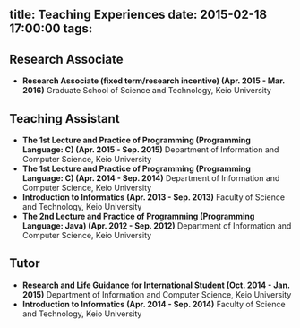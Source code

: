 title: Teaching Experiences
date: 2015-02-18 17:00:00
tags: 
---
## Research Associate
* __Research Associate (fixed term/research incentive) (Apr. 2015 - Mar. 2016)__
Graduate School of Science and Technology, Keio University

## Teaching Assistant
* __The 1st Lecture and Practice of Programming (Programming Language: C) (Apr. 2015 - Sep. 2015)__
Department of Information and Computer Science, Keio University
* __The 1st Lecture and Practice of Programming (Programming Language: C) (Apr. 2014 - Sep. 2014)__
Department of Information and Computer Science, Keio University
* __Introduction to Informatics (Apr. 2013 - Sep. 2013)__
Faculty of Science and Technology, Keio University
* __The 2nd Lecture and Practice of Programming (Programming Language: Java) (Apr. 2012 - Sep. 2012)__
Department of Information and Computer Science, Keio University

## Tutor
* __Research and Life Guidance for International Student (Oct. 2014 - Jan. 2015)__
Department of Information and Computer Science, Keio University
* __Introduction to Informatics (Apr. 2014 - Sep. 2014)__
Faculty of Science and Technology, Keio University